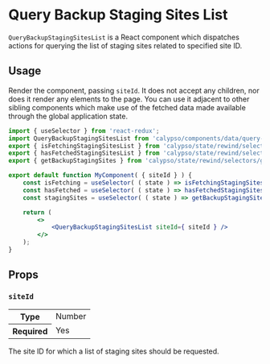 # Query Backup Staging Sites List

`QueryBackupStagingSitesList` is a React component which dispatches actions for querying the list of staging sites related to specified site ID.

## Usage

Render the component, passing `siteId`. It does not accept any children, nor does it render any elements to the page. You can use it adjacent to other sibling components which make use of the fetched data made available through the global application state.

```jsx
import { useSelector } from 'react-redux';
import QueryBackupStagingSitesList from 'calypso/components/data/query-backup-staging-sites-list';
export { isFetchingStagingSitesList } from 'calypso/state/rewind/selectors/is-fetching-staging-sites-list';
export { hasFetchedStagingSitesList } from 'calypso/state/rewind/selectors/has-fetched-staging-sites-list';
export { getBackupStagingSites } from 'calypso/state/rewind/selectors/get-backup-staging-sites';

export default function MyComponent( { siteId } ) {
	const isFetching = useSelector( ( state ) => isFetchingStagingSitesList( state, siteId ) );
	const hasFetched = useSelector( ( state ) => hasFetchedStagingSitesList( state, siteId ) );
	const stagingSites = useSelector( ( state ) => getBackupStagingSites( state, siteId ) );

	return (
		<>
			<QueryBackupStagingSitesList siteId={ siteId } />
		</>
	);
}
```

## Props

### `siteId`

<table>
	<tr><th>Type</th><td>Number</td></tr>
	<tr><th>Required</th><td>Yes</td></tr>
</table>

The site ID for which a list of staging sites should be requested.
